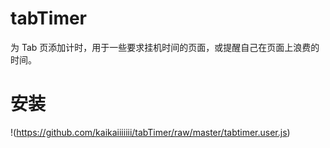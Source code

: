# tabTimer
为 Tab 页添加计时，用于一些要求挂机时间的页面，或提醒自己在页面上浪费的时间。

# 安装
!(https://github.com/kaikaiiiiiii/tabTimer/raw/master/tabtimer.user.js)
